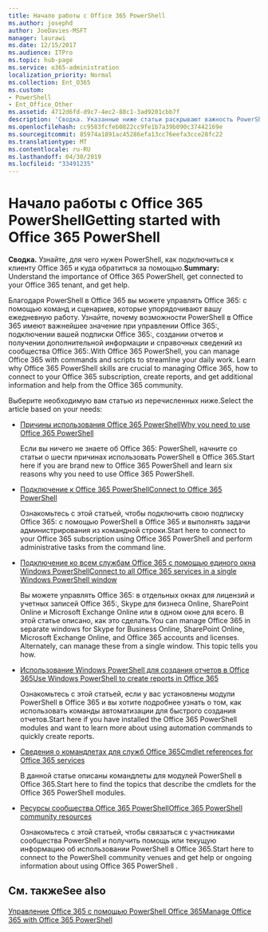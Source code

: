 ```yaml
---
title: Начало работы с Office 365 PowerShell
ms.author: josephd
author: JoeDavies-MSFT
manager: laurawi
ms.date: 12/15/2017
ms.audience: ITPro
ms.topic: hub-page
ms.service: o365-administration
localization_priority: Normal
ms.collection: Ent_O365
ms.custom:
- PowerShell
- Ent_Office_Other
ms.assetid: 4712d6fd-d9c7-4ec2-88c1-3ad9201cbb7f
description: 'Сводка. Указанные ниже статьи раскрывают важность PowerShell в Office 365 и объясняют, как подключиться к клиенту Office 365: и где получить поддержку.'
ms.openlocfilehash: cc9583fcfeb0822cc9fe1b7a39b090c37442169e
ms.sourcegitcommit: 85974a1891ac45286efa13cc76eefa3cce28fc22
ms.translationtype: MT
ms.contentlocale: ru-RU
ms.lasthandoff: 04/30/2019
ms.locfileid: "33491235"
---
```

# <a name="getting-started-with-office-365-powershell"></a><span data-ttu-id="4311a-103">Начало работы с Office 365 PowerShell</span><span class="sxs-lookup"><span data-stu-id="4311a-103">Getting started with Office 365 PowerShell</span></span>

 <span data-ttu-id="4311a-104">**Сводка.** Узнайте, для чего нужен PowerShell, как подключиться к клиенту Office 365 и куда обратиться за помощью.</span><span class="sxs-lookup"><span data-stu-id="4311a-104">**Summary:** Understand the importance of Office 365 PowerShell, get connected to your Office 365 tenant, and get help.</span></span>
  
<span data-ttu-id="4311a-p101">Благодаря PowerShell в Office 365 вы можете управлять Office 365: с помощью команд и сценариев, которые упорядочивают вашу ежедневную работу. Узнайте, почему возможности PowerShell в Office 365 имеют важнейшее значение при управлении Office 365:, подключении вашей подписки Office 365:, создании отчетов и получении дополнительной информации и справочных сведений из сообщества Office 365:.</span><span class="sxs-lookup"><span data-stu-id="4311a-p101">With Office 365 PowerShell, you can manage Office 365 with commands and scripts to streamline your daily work. Learn why Office 365 PowerShell skills are crucial to managing Office 365, how to connect to your Office 365 subscription, create reports, and get additional information and help from the Office 365 community.</span></span>
  
<span data-ttu-id="4311a-107">Выберите необходимую вам статью из перечисленных ниже.</span><span class="sxs-lookup"><span data-stu-id="4311a-107">Select the article based on your needs:</span></span>
  
- [<span data-ttu-id="4311a-108">Причины использования Office 365 PowerShell</span><span class="sxs-lookup"><span data-stu-id="4311a-108">Why you need to use Office 365 PowerShell</span></span>](why-you-need-to-use-office-365-powershell.md)
    
    <span data-ttu-id="4311a-109">Если вы ничего не знаете об Office 365: PowerShell, начните со статьи о шести причинах использовать PowerShell в Office 365.</span><span class="sxs-lookup"><span data-stu-id="4311a-109">Start here if you are brand new to Office 365 PowerShell and learn six reasons why you need to use Office 365 PowerShell.</span></span> 
    
- [<span data-ttu-id="4311a-110">Подключение к Office 365 PowerShell</span><span class="sxs-lookup"><span data-stu-id="4311a-110">Connect to Office 365 PowerShell</span></span>](connect-to-office-365-powershell.md)
    
    <span data-ttu-id="4311a-111">Ознакомьтесь с этой статьей, чтобы подключить свою подписку Office 365: с помощью PowerShell в Office 365 и выполнять задачи администрирования из командной строки.</span><span class="sxs-lookup"><span data-stu-id="4311a-111">Start here to connect to your Office 365 subscription using Office 365 PowerShell and perform administrative tasks from the command line.</span></span>
    
- [<span data-ttu-id="4311a-112">Подключение ко всем службам Office 365 с помощью единого окна Windows PowerShell</span><span class="sxs-lookup"><span data-stu-id="4311a-112">Connect to all Office 365 services in a single Windows PowerShell window</span></span>](connect-to-all-office-365-services-in-a-single-windows-powershell-window.md)
    
    <span data-ttu-id="4311a-p102">Вы можете управлять Office 365: в отдельных окнах для лицензий и учетных записей Office 365:, Skype для бизнеса Online, SharePoint Online и Microsoft Exchange Online или в одном окне для всего. В этой статье описано, как это сделать.</span><span class="sxs-lookup"><span data-stu-id="4311a-p102">You can manage Office 365 in separate windows for Skype for Business Online, SharePoint Online, Microsoft Exchange Online, and Office 365 accounts and licenses. Alternately, can manage these from a single window. This topic tells you how.</span></span>
    
- [<span data-ttu-id="4311a-116">Использование Windows PowerShell для создания отчетов в Office 365</span><span class="sxs-lookup"><span data-stu-id="4311a-116">Use Windows PowerShell to create reports in Office 365</span></span>](use-windows-powershell-to-create-reports-in-office-365.md)
    
    <span data-ttu-id="4311a-117">Ознакомьтесь с этой статьей, если у вас установлены модули PowerShell в Office 365 и вы хотите подробнее узнать о том, как использовать команды автоматизации для быстрого создания отчетов.</span><span class="sxs-lookup"><span data-stu-id="4311a-117">Start here if you have installed the Office 365 PowerShell modules and want to learn more about using automation commands to quickly create reports.</span></span> 
    
- [<span data-ttu-id="4311a-118">Сведения о командлетах для служб Office 365</span><span class="sxs-lookup"><span data-stu-id="4311a-118">Cmdlet references for Office 365 services</span></span>](cmdlet-references-for-office-365-services.md)
    
    <span data-ttu-id="4311a-119">В данной статье описаны командлеты для модулей PowerShell в Office 365.</span><span class="sxs-lookup"><span data-stu-id="4311a-119">Start here to find the topics that describe the cmdlets for the Office 365 PowerShell modules.</span></span>
    
- [<span data-ttu-id="4311a-120">Ресурсы сообщества Office 365 PowerShell</span><span class="sxs-lookup"><span data-stu-id="4311a-120">Office 365 PowerShell community resources</span></span>](office-365-powershell-community-resources.md)
    
    <span data-ttu-id="4311a-121">Ознакомьтесь с этой статьей, чтобы связаться с участниками сообщества PowerShell и получить помощь или текущую информацию об использовании PowerShell в Office 365.</span><span class="sxs-lookup"><span data-stu-id="4311a-121">Start here to connect to the PowerShell community venues and get help or ongoing information about using Office 365 PowerShell .</span></span>
    
## <a name="see-also"></a><span data-ttu-id="4311a-122">См. также</span><span class="sxs-lookup"><span data-stu-id="4311a-122">See also</span></span>

#### 

[<span data-ttu-id="4311a-123">Управление Office 365 с помощью PowerShell Office 365</span><span class="sxs-lookup"><span data-stu-id="4311a-123">Manage Office 365 with Office 365 PowerShell</span></span>](manage-office-365-with-office-365-powershell.md)

